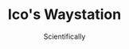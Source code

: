 ---
media: "images/rounds/round_2/icos_waystation.png"
media_type: image
title: Ico's Waystation
author: Scientifically
desc: Ico Grove's forward base.
---